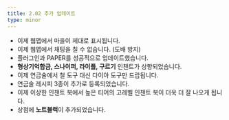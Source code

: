 ```yaml
---
title: 2.02 추가 업데이트
type: minor
---
```


* 이제 웹맵에서 마을이 제대로 표시됩니다.
* 이제 웹맵에서 채팅을 칠 수 없습니다. (도배 방지)
* 플러그인과 PAPER를 성공적으로 업데이트했습니다.
* **형상기억합금, 스나이퍼, 라이플, 구르기**&nbsp;인챈트가 상향되었습니다.
* 이제 연금술에서 철 도구 대신 다이아 도구만 드랍됩니다.
* 연금술 레시피 3종이 추가로 등록되었습니다.
* 이제 이상한 인챈트 북에서 높은 티어의 고레벨 인챈트 북이 더욱 더 잘 나오게 됩니다.
* 상점에 **노트블럭**이 추가되었습니다.